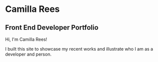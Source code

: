 # Camilla Rees
## Front End Developer Portfolio

Hi, I'm Camilla Rees!

I built this site to showcase my recent works and illustrate who I am as a developer and person.
